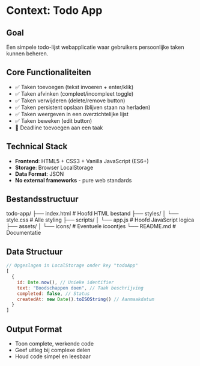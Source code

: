# Context: Todo App

## Goal
Een simpele todo-lijst webapplicatie waar gebruikers persoonlijke taken kunnen beheren.

## Core Functionaliteiten
- ✅ Taken toevoegen (tekst invoeren + enter/klik)
- ✅ Taken afvinken (compleet/incompleet toggle) 
- ✅ Taken verwijderen (delete/remove button)
- ✅ Taken persistent opslaan (blijven staan na herladen)
- ✅ Taken weergeven in een overzichtelijke lijst
- ✅ Taken beweken (edit button)
- 🔲 Deadline toevoegen aan een taak


## Technical Stack
- **Frontend**: HTML5 + CSS3 + Vanilla JavaScript (ES6+)
- **Storage**: Browser LocalStorage
- **Data Format**: JSON
- **No external frameworks** - pure web standards

## Bestandsstructuur
todo-app/
├── index.html # Hoofd HTML bestand
├── styles/
│ └── style.css # Alle styling
├── scripts/
│ └── app.js # Hoofd JavaScript logica
├── assets/
│ └── icons/ # Eventuele icoontjes
└── README.md # Documentatie
## Data Structuur
```javascript
// Opgeslagen in LocalStorage onder key "todoApp"
[
  {
    id: Date.now(), // Unieke identifier
    text: "Boodschappen doen", // Taak beschrijving
    completed: false, // Status
    createdAt: new Date().toISOString() // Aanmaakdatum
  }
]
``` 
## Output Format
- Toon complete, werkende code
- Geef uitleg bij complexe delen
- Houd code simpel en leesbaar
